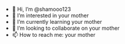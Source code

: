 - 👋 Hi, I’m @shamooo123
- 👀 I’m interested in your mother
- 🌱 I’m currently learning your mother
- 💞️ I’m looking to collaborate on your mother
- 📫 How to reach me: your mother

<!---
shamooo123/shamooo123 is a ✨ special ✨ repository because its `README.md` (this file) appears on your GitHub profile.
You can click the Preview link to take a look at your changes.
--->
